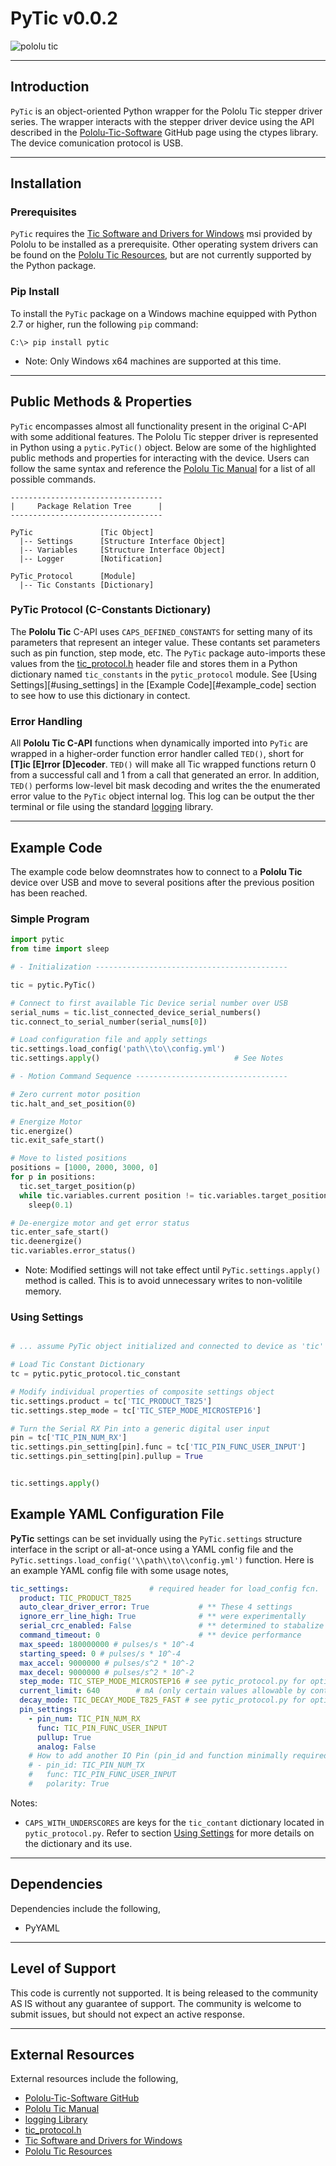 <!-- PyTic Readme -->
# PyTic v0.0.2   

![pololu tic](images/pololu_tic.png)

---

## Introduction

`PyTic` is an object-oriented Python wrapper for the Pololu Tic stepper driver series. The wrapper interacts with the stepper driver device using the API described in the [Pololu-Tic-Software][pololu_tic_software] GitHub page using the ctypes library. The device comunication protocol is USB.

---

## Installation

### Prerequisites

`PyTic` requires the [Tic Software and Drivers for Windows][tic_drivers_win] msi provided by Pololu to be installed as a prerequisite. Other operating system drivers can be found on the [Pololu Tic Resources][tic_resources], but are not currently supported by the Python package.


### Pip Install

To install the `PyTic` package on a Windows machine equipped with Python 2.7 or higher, run the following `pip` command:

```console
C:\> pip install pytic
```

* Note: Only Windows x64 machines are supported at this time.

---


## Public Methods & Properties

`PyTic` encompasses almost all functionality present in the original C-API with some additional features. The Pololu Tic stepper driver is represented in Python using a `pytic.PyTic()` object. Below are some of the highlighted public methods and properties for interacting with the device. Users can follow the same syntax and reference the [Pololu Tic Manual][pololu_tic_manual] for a list of all possible commands.

```console
----------------------------------
|     Package Relation Tree      |
----------------------------------

PyTic               [Tic Object]
  |-- Settings      [Structure Interface Object]
  |-- Variables     [Structure Interface Object]
  |-- Logger        [Notification]

PyTic_Protocol      [Module]
  |-- Tic Constants [Dictionary]
```

### PyTic Protocol (C-Constants Dictionary)

The __Pololu Tic__ C-API uses `CAPS_DEFINED_CONSTANTS` for setting many of its parameters that represent an integer value. These contants set parameters such as pin function, step mode, etc. The `PyTic` package auto-imports these values from the [tic_protocol.h][tic_protocol_h] header file and stores them in a Python dictionary named `tic_constants` in the `pytic_protocol` module. See [Using Settings][#using_settings] in the [Example Code][#example_code] section to see how to use this dictionary in contect.

### Error Handling

All __Pololu Tic C-API__ functions when dynamically imported into `PyTic` are wrapped in a higher-order function error handler called `TED()`, short for __[T]ic [E]rror [D]ecoder__. `TED()` will make all Tic wrapped functions return 0 from a successful call and 1 from a call that generated an error. In addition, `TED()` performs low-level bit mask decoding and writes the the enumerated error value to the `PyTic` object internal log. This log can be output the ther terminal or file using the standard [logging][logging_lib] library.

---

## Example Code
<a name="example_code"></a>

The example code below deomnstrates how to connect to a __Pololu Tic__ device over USB and move to several positions after the previous position has been reached. 

### Simple Program
<a name="simple_program"></a>

```python
import pytic
from time import sleep

# - Initialization -------------------------------------------

tic = pytic.PyTic()

# Connect to first available Tic Device serial number over USB
serial_nums = tic.list_connected_device_serial_numbers()
tic.connect_to_serial_number(serial_nums[0])

# Load configuration file and apply settings
tic.settings.load_config('path\\to\\config.yml')
tic.settings.apply()                              # See Notes

# - Motion Command Sequence ----------------------------------

# Zero current motor position
tic.halt_and_set_position(0)

# Energize Motor
tic.energize()
tic.exit_safe_start()

# Move to listed positions
positions = [1000, 2000, 3000, 0]
for p in positions:
  tic.set_target_position(p)
  while tic.variables.current position != tic.variables.target_position:
    sleep(0.1)

# De-energize motor and get error status
tic.enter_safe_start()
tic.deenergize()
tic.variables.error_status()
```

* Note: Modified settings will not take effect until `PyTic.settings.apply()` method is called. This is to avoid unnecessary writes to non-volitile memory.

### Using Settings
<a name="using_settings"></a>

```python

# ... assume PyTic object initialized and connected to device as 'tic'

# Load Tic Constant Dictionary
tc = pytic.pytic_protocol.tic_constant

# Modify individual properties of composite settings object
tic.settings.product = tc['TIC_PRODUCT_T825']
tic.settings.step_mode = tc['TIC_STEP_MODE_MICROSTEP16']

# Turn the Serial RX Pin into a generic digital user input
pin = tc['TIC_PIN_NUM_RX']
tic.settings.pin_setting[pin].func = tc['TIC_PIN_FUNC_USER_INPUT']
tic.settings.pin_setting[pin].pullup = True


tic.settings.apply()

```



## Example YAML Configuration File

__PyTic__ settings can be set invidually using the `PyTic.settings` structure interface in the script or all-at-once using a YAML config file and the `PyTic.settings.load_config('\\path\\to\\config.yml')` function. Here is an example YAML config file with some usage notes,

```yaml
tic_settings:                  # required header for load_config fcn.
  product: TIC_PRODUCT_T825    
  auto_clear_driver_error: True           # ** These 4 settings         **
  ignore_err_line_high: True              # ** were experimentally      **
  serial_crc_enabled: False               # ** determined to stabalize  **
  command_timeout: 0                      # ** device performance       **
  max_speed: 180000000 # pulses/s * 10^-4
  starting_speed: 0 # pulses/s * 10^-4
  max_accel: 9000000 # pulses/s^2 * 10^-2
  max_decel: 9000000 # pulses/s^2 * 10^-2
  step_mode: TIC_STEP_MODE_MICROSTEP16 # see pytic_protocol.py for options
  current_limit: 640        # mA (only certain values allowable by controller, see device manual)
  decay_mode: TIC_DECAY_MODE_T825_FAST # see pytic_protocol.py for options
  pin_settings:
    - pin_num: TIC_PIN_NUM_RX
      func: TIC_PIN_FUNC_USER_INPUT
      pullup: True
      analog: False
    # How to add another IO Pin (pin_id and function minimally required, all other can be ommited to defaults)
    # - pin_id: TIC_PIN_NUM_TX
    #   func: TIC_PIN_FUNC_USER_INPUT
    #   polarity: True
```

Notes:
* `CAPS_WITH_UNDERSCORES` are keys for the `tic_contant` dictionary located in `pytic_protocol.py`. Refer to section [Using Settings](#using_settings) for more details on the dictionary and its use. 

 
---

## Dependencies

Dependencies include the following,

* PyYAML

---

## Level of Support

This code is currently not supported. It is being released to the community AS IS without any guarantee of support. The community is welcome to submit issues, but should not expect an active response.

---

## External Resources

External resources include the following,

* [Pololu-Tic-Software GitHub][pololu_tic_software]
* [Pololu Tic Manual][pololu_tic_manual]
* [logging Library][logging_lib]
* [tic_protocol.h][tic_protocol_h]
* [Tic Software and Drivers for Windows][tic_drivers_win]
* [Pololu Tic Resources][tic_resources]

[pololu_tic_software]: https://github.com/pololu/pololu-tic-software
[pololu_tic_manual]: https://www.pololu.com/docs/0J71
[logging_lib]: https://docs.python.org/3/library/logging.html
[tic_protocol_h]: https://github.com/pololu/pololu-tic-software/blob/a75c204a2255554e21cc5351c528d930ba5d2c38/include/tic_protocol.h
[tic_drivers_win]: https://www.pololu.com/file/0J1325/pololu-tic-1.6.2-win.msi
[tic_resources]:https://www.pololu.com/product/3131/resources